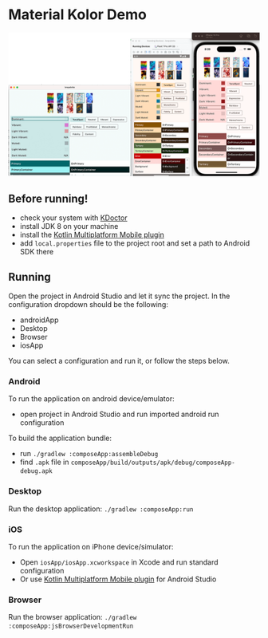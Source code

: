 # Material Kolor Demo

<img width="700px" src="../art/demo.png" />

## Before running!

- check your system with [KDoctor](https://github.com/Kotlin/kdoctor)
- install JDK 8 on your machine
- install
  the [Kotlin Multiplatform Mobile plugin](https://plugins.jetbrains.com/plugin/14936-kotlin-multiplatform-mobile)
- add `local.properties` file to the project root and set a path to Android SDK there

## Running

Open the project in Android Studio and let it sync the project. In the configuration dropdown should
be the following:

- androidApp
- Desktop
- Browser
- iosApp

You can select a configuration and run it, or follow the steps below.

### Android

To run the application on android device/emulator:

- open project in Android Studio and run imported android run configuration

To build the application bundle:

- run `./gradlew :composeApp:assembleDebug`
- find `.apk` file in `composeApp/build/outputs/apk/debug/composeApp-debug.apk`

### Desktop

Run the desktop application: `./gradlew :composeApp:run`

### iOS

To run the application on iPhone device/simulator:

- Open `iosApp/iosApp.xcworkspace` in Xcode and run standard configuration
- Or
  use [Kotlin Multiplatform Mobile plugin](https://plugins.jetbrains.com/plugin/14936-kotlin-multiplatform-mobile)
  for Android Studio

### Browser

Run the browser application: `./gradlew :composeApp:jsBrowserDevelopmentRun`

